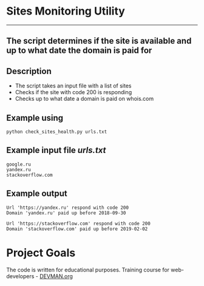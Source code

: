 # Sites Monitoring Utility

---
The script determines if the site is available and up to what date the domain is paid for
---

## Description
+ The script takes an input file with a list of sites
+ Checks if the site with code 200 is responding
+ Checks up to what date a domain is paid on whois.com

## Example using
```commandline
python check_sites_health.py urls.txt
```

## Example input file *urls.txt*
```text
google.ru
yandex.ru
stackoverflow.com
```

## Example output
```commandline
Url 'https://yandex.ru' respond with code 200
Domain 'yandex.ru' paid up before 2018-09-30

Url 'https://stackoverflow.com' respond with code 200
Domain 'stackoverflow.com' paid up before 2019-02-02

```

# Project Goals

The code is written for educational purposes. Training course for web-developers - [DEVMAN.org](https://devman.org)
